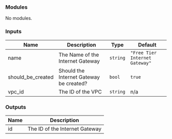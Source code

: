 <!-- BEGIN_TF_DOCS -->
### Modules

No modules.

### Inputs

| Name | Description | Type | Default |
|------|-------------|------|---------|
| name | The Name of the Internet Gateway | `string` | `"Free Tier Internet Gateway"` |
| should\_be\_created | Should the Internet Gateway be created? | `bool` | `true` |
| vpc\_id | The ID of the VPC | `string` | n/a |

### Outputs

| Name | Description |
|------|-------------|
| id | The ID of the Internet Gateway |
<!-- END_TF_DOCS -->
